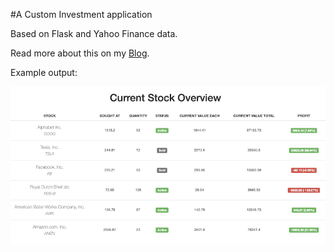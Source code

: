 #A Custom Investment application

Based on Flask and Yahoo Finance data.

Read more about this on my [Blog](https://python-everything.com/).

Example output:

![Picture of how to application will look like](investment_application_front_end_layout.png)
